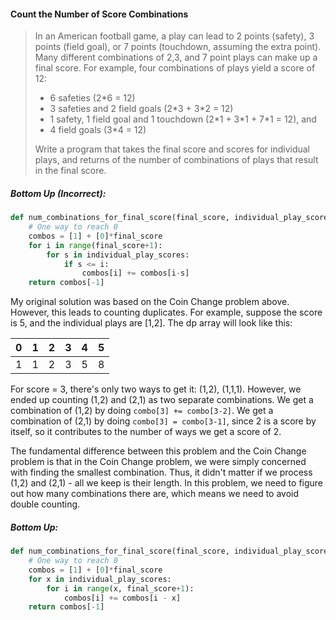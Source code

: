 #### Count the Number of Score Combinations

> In an American football game, a play can lead to 2 points \(safety\), 3 points \(field goal\), or 7 points \(touchdown, assuming the extra point\). Many different combinations of 2,3, and 7 point plays can make up a final score. For example, four combinations of plays yield a score of 12:
>
> * 6 safeties \(2\*6 = 12\)
> * 3 safeties and 2 field goals \(2\*3 + 3\*2 = 12\)
> * 1 safety, 1 field goal and 1 touchdown \(2\*1 + 3\*1 + 7\*1 = 12\), and 
> * 4 field goals \(3\*4 = 12\)
>
> Write a program that takes the final score and scores for individual plays, and returns of the number of combinations of plays that result in the final score.

##### Bottom Up \(Incorrect\):

```py
def num_combinations_for_final_score(final_score, individual_play_scores):
    # One way to reach 0
    combos = [1] + [0]*final_score
    for i in range(final_score+1):
        for s in individual_play_scores:
            if s <= i:
                combos[i] += combos[i-s]
    return combos[-1]
```

My original solution was based on the Coin Change problem above. However, this leads to counting duplicates. For example, suppose the score is 5, and the individual plays are \[1,2\]. The dp array will look like this:

| 0 | 1 | 2 | 3 | 4 | 5 |
| :--- | :--- | :--- | :--- | :--- | :--- |
| 1 | 1 | 2 | 3 | 5 | 8 |

For score = 3, there's only two ways to get it: \(1,2\), \(1,1,1\). However, we ended up counting \(1,2\) and \(2,1\) as two separate combinations. We get a combination of \(1,2\) by doing `combo[3] += combo[3-2]`. We get a combination of \(2,1\) by doing `combo[3] = combo[3-1]`, since 2 is a score by itself, so it contributes to the number of ways we get a score of 2. 

The fundamental difference between this problem and the Coin Change problem is that in the Coin Change problem, we were simply concerned with finding the smallest combination. Thus, it didn't matter if we process \(1,2\) and \(2,1\) - all we keep is their length. In this problem, we need to figure out how many combinations there are, which means we need to avoid double counting.

##### Bottom Up:

```py
def num_combinations_for_final_score(final_score, individual_play_scores):
    # One way to reach 0
    combos = [1] + [0]*final_score
    for x in individual_play_scores:
        for i in range(x, final_score+1):
            combos[i] += combos[i - x]
    return combos[-1]
```



